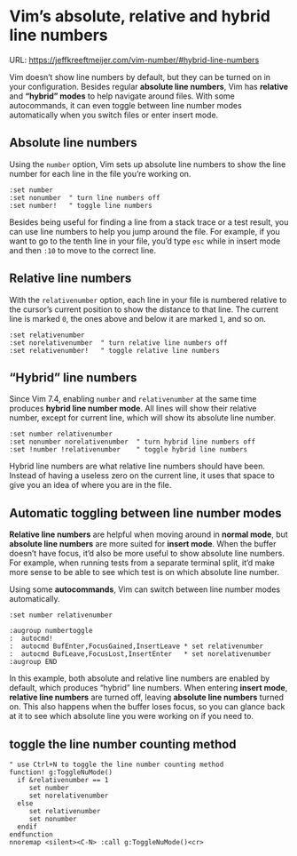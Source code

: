 # Vim’s absolute, relative and hybrid line numbers

URL: https://jeffkreeftmeijer.com/vim-number/#hybrid-line-numbers

Vim doesn’t show line numbers by default, but they can be turned on in your configuration. Besides regular **absolute line numbers**, Vim has **relative** and **“hybrid” modes** to help navigate around files. With some autocommands, it can even toggle between line number modes automatically when you switch files or enter insert mode.

## Absolute line numbers

Using the `number` option, Vim sets up absolute line numbers to show the line number for each line in the file you’re working on.

```vim
:set number
:set nonumber  " turn line numbers off
:set number!   " toggle line numbers
```

Besides being useful for finding a line from a stack trace or a test result, you can use line numbers to help you jump around the file. For example, if you want to go to the tenth line in your file, you’d type `esc` while in insert mode and then `:10` to move to the correct line.


## Relative line numbers

With the `relativenumber` option, each line in your file is numbered relative to the cursor’s current position to show the distance to that line. The current line is marked `0`, the ones above and below it are marked `1`, and so on.

```vim
:set relativenumber
:set norelativenumber  " turn relative line numbers off
:set relativenumber!   " toggle relative line numbers
```

## “Hybrid” line numbers

Since Vim 7.4, enabling `number` and `relativenumber` at the same time produces **hybrid line number mode**. All lines will show their relative number, except for current line, which will show its absolute line number.

```vim
:set number relativenumber
:set nonumber norelativenumber  " turn hybrid line numbers off
:set !number !relativenumber    " toggle hybrid line numbers
```

Hybrid line numbers are what relative line numbers should have been. Instead of having a useless zero on the current line, it uses that space to give you an idea of where you are in the file.

## Automatic toggling between line number modes

**Relative line numbers** are helpful when moving around in **normal mode**, but **absolute line numbers** are more suited for **insert mode**. When the buffer doesn’t have focus, it’d also be more useful to show absolute line numbers. For example, when running tests from a separate terminal split, it’d make more sense to be able to see which test is on which absolute line number.

Using some **autocommands**, Vim can switch between line number modes automatically.

```vim
:set number relativenumber

:augroup numbertoggle
:  autocmd!
:  autocmd BufEnter,FocusGained,InsertLeave * set relativenumber
:  autocmd BufLeave,FocusLost,InsertEnter   * set norelativenumber
:augroup END
```

In this example, both absolute and relative line numbers are enabled by default, which produces “hybrid” line numbers. When entering **insert mode**, **relative line numbers** are turned off, leaving **absolute line numbers** turned on. This also happens when the buffer loses focus, so you can glance back at it to see which absolute line you were working on if you need to.

## toggle the line number counting method

```vim
" use Ctrl+N to toggle the line number counting method
function! g:ToggleNuMode()
  if &relativenumber == 1
     set number
     set norelativenumber
  else
     set relativenumber
     set nonumber
  endif
endfunction
nnoremap <silent><C-N> :call g:ToggleNuMode()<cr>

```